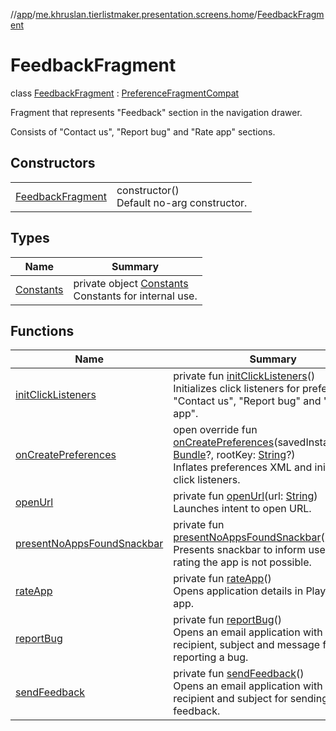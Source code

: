 //[app](../../../index.md)/[me.khruslan.tierlistmaker.presentation.screens.home](../index.md)/[FeedbackFragment](index.md)

# FeedbackFragment

class [FeedbackFragment](index.md) : [PreferenceFragmentCompat](https://developer.android.com/reference/kotlin/androidx/preference/PreferenceFragmentCompat.html)

Fragment that represents &quot;Feedback&quot; section in the navigation drawer.

Consists of &quot;Contact us&quot;, &quot;Report bug&quot; and &quot;Rate app&quot; sections.

## Constructors

| | |
|---|---|
| [FeedbackFragment](-feedback-fragment.md) | constructor()<br>Default no-arg constructor. |

## Types

| Name | Summary |
|---|---|
| [Constants](-constants/index.md) | private object [Constants](-constants/index.md)<br>Constants for internal use. |

## Functions

| Name | Summary |
|---|---|
| [initClickListeners](init-click-listeners.md) | private fun [initClickListeners](init-click-listeners.md)()<br>Initializes click listeners for preferences: &quot;Contact us&quot;, &quot;Report bug&quot; and &quot;Rate app&quot;. |
| [onCreatePreferences](on-create-preferences.md) | open override fun [onCreatePreferences](on-create-preferences.md)(savedInstanceState: [Bundle](https://developer.android.com/reference/kotlin/android/os/Bundle.html)?, rootKey: [String](https://kotlinlang.org/api/latest/jvm/stdlib/kotlin/-string/index.html)?)<br>Inflates preferences XML and initializes click listeners. |
| [openUrl](open-url.md) | private fun [openUrl](open-url.md)(url: [String](https://kotlinlang.org/api/latest/jvm/stdlib/kotlin/-string/index.html))<br>Launches intent to open URL. |
| [presentNoAppsFoundSnackbar](present-no-apps-found-snackbar.md) | private fun [presentNoAppsFoundSnackbar](present-no-apps-found-snackbar.md)()<br>Presents snackbar to inform user that rating the app is not possible. |
| [rateApp](rate-app.md) | private fun [rateApp](rate-app.md)()<br>Opens application details in Play Market app. |
| [reportBug](report-bug.md) | private fun [reportBug](report-bug.md)()<br>Opens an email application with prefilled recipient, subject and message for reporting a bug. |
| [sendFeedback](send-feedback.md) | private fun [sendFeedback](send-feedback.md)()<br>Opens an email application with prefilled recipient and subject for sending a feedback. |
